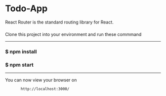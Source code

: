 # Todo-App
React Router is the standard routing library for React.
###
Clone this project into your environment and run these commmand

***
### $ **npm install**
### $ **npm start**
***
You can now view your browser on 

           http://localhost:3000/
